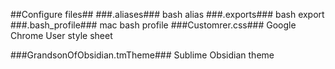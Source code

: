 ##Configure files##
###.aliases###
bash alias
###.exports###
bash export
###.bash_profile###
mac bash profile
###Customrer.css###
Google Chrome User style sheet

###GrandsonOfObsidian.tmTheme###
Sublime Obsidian theme
